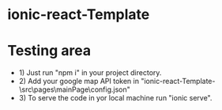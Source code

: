 # ionic-react-Template

<h1>Testing area</h1>
<ul>
  <li> 1)   Just run "npm i" in your  project directory.</li>
  <li> 2)   Add your google map API token in  "ionic-react-Template-\src\pages\mainPage\config.json" </li>
  <li> 3)   To serve the code in yor local machine run "ionic serve".</li>
</ul>  
